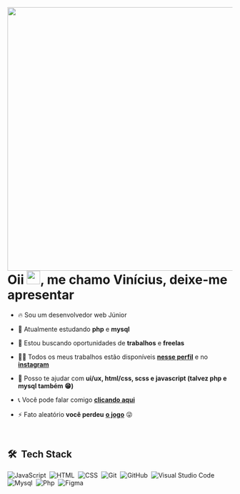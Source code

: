 <img align="right" height="590em"
  src="https://raw.githubusercontent.com/gist/Vinicius-Macedo/10113a156dbfd44e74f8691ecc29cbc2/raw/ee79961254013aecbb561cdd3decdbb478bd0860/githubcard.svg"
     />

<h1>Oii <img src="https://raw.githubusercontent.com/kaueMarques/kaueMarques/master/hi.gif" width="30px">, me chamo Vinícius, deixe-me apresentar </h1>

- 🔥 Sou um desenvolvedor web Júnior

- 🌱 Atualmente estudando **php** e **mysql**

- 🔭 Estou buscando oportunidades de **trabalhos** e **freelas**

- 👨‍💻 Todos os meus trabalhos estão disponíveis [**nesse perfil**](https://github.com/Vinicius-Macedo?tab=repositories) e no [**instagram**](https://www.instagram.com/viniciusportfolio/)

- 💬 Posso te ajudar com **ui/ux, html/css, scss e javascript (talvez php e mysql também 😁)**

- 📞 Você pode falar comigo [**clicando aqui**](https://wa.me/55933457661)

- ⚡ Fato aleatório **você perdeu** [**o jogo**](https://en.wikipedia.org/wiki/The_Game_(mind_game)) 😜

<br>

## 🛠 &nbsp;Tech Stack

![JavaScript](https://img.shields.io/badge/-JavaScript-05122A?style=flat&logo=javascript)&nbsp;
![HTML](https://img.shields.io/badge/-HTML-05122A?style=flat&logo=HTML5)&nbsp;
![CSS](https://img.shields.io/badge/-CSS-05122A?style=flat&logo=CSS3&logoColor=1572B6)&nbsp;
![Git](https://img.shields.io/badge/-Git-05122A?style=flat&logo=git)&nbsp;
![GitHub](https://img.shields.io/badge/-GitHub-05122A?style=flat&logo=github)&nbsp;
![Visual Studio Code](https://img.shields.io/badge/-Visual%20Studio%20Code-05122A?style=flat&logo=visual-studio-code&logoColor=007ACC)&nbsp;
![Mysql](https://img.shields.io/badge/-mysql%20em%20progresso-05122A?style=flat&logo=Mysql)&nbsp;
![Php](https://img.shields.io/badge/-php%20em%20progresso-05122A?style=flat&logo=php)&nbsp;
![Figma](https://img.shields.io/badge/-Figma-05122A?style=flat&logo=figma)&nbsp;
